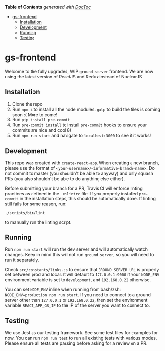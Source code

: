 <!-- START doctoc generated TOC please keep comment here to allow auto update -->
<!-- DON'T EDIT THIS SECTION, INSTEAD RE-RUN doctoc TO UPDATE -->
**Table of Contents**  *generated with [DocToc](https://github.com/thlorenz/doctoc)*

- [gs-frontend](#gs-frontend)
  - [Installation](#installation)
  - [Development](#development)
  - [Running](#running)
  - [Testing](#testing)

<!-- END doctoc generated TOC please keep comment here to allow auto update -->

# gs-frontend

Welcome to the fully upgraded, WIP `ground-server` frontend. We are now using the latest version of ReactJS and Redux instead of NuclearJS.

## Installation

1. Clone the repo
2. Run `npm i` to install all the node modules. `gulp` to build the files is coming soon :( More to come!
3. Run `pip install pre-commit`
4. Run `pre-commit install` to install `pre-commit` hooks to ensure your commits are nice and cool 8)
5. Run `npm run start` and navigate to `localhost:3000` to see if it works!

## Development

This repo was created with `create-react-app`. When creating a new branch, please use the format of `<your-username>/<informative-branch-name>`. Do not commit to master (you shouldn't be able to anyway) and only squash PRs (you also shouldn't be able to do anything else either).

Before submitting your branch for a PR, Travis CI will enforce linting practices as defined in the `.eslintrc` file. If you properly installed `pre-commit` in the installation steps, this should be automatically done. If linting still fails for some reason, run:

`./scripts/bin/lint`

to manually run the linting script.

## Running
Run `npm run start` will run the dev server and will automatically watch changes. Keep in mind this will not run `ground-server`, so you will need to run it separately.

Check `src/constants/links.js` to ensure that `GROUND_SERVER_URL` is properly set between prod and local. It will default to `127.0.0.1:9000` if your `NODE_ENV` environment variable is set to `development`, and `192.168.0.22` otherwise. 

You can set `NODE_ENV` inline when running from bash/zsh: `NODE_ENV=production npm run start`. If you need to connect to a ground server other than `127.0.0.1` or `192.168.0.22`, then set the environment variable `REACT_APP_GS_IP` to the IP of the server you want to connect to.

## Testing
We use Jest as our testing framework. See some test files for examples for now. You can run `npm run test` to run all existing tests with various modes. Please ensure all tests are passing before asking for a review on a PR.
